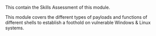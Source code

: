 This contain the Skills Assessment of this module.

This module covers the different types of payloads and functions of different shells to establish a foothold on vulnerable Windows & Linux systems.